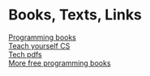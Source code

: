 # Books, Texts, Links
[Programming books](https://books.goalkicker.com/)    
[Teach yourself CS](https://teachyourselfcs.com/)  
[Tech pdfs](https://github.com/tpn/pdfs)  
[More free programming books](https://github.com/EbookFoundation/free-programming-books/blob/master/free-programming-books.md#algorithms--datastructures)  